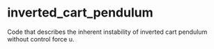 # inverted_cart_pendulum
Code that describes the inherent instability of inverted cart pendulum without control force u.
